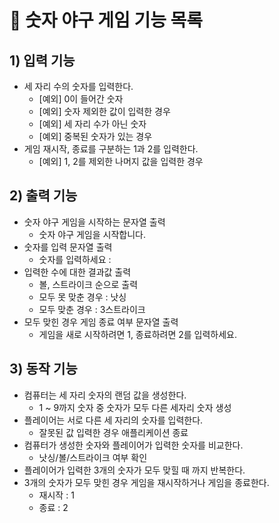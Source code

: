 # 🚀 숫자 야구 게임 기능 목록
## 1) 입력 기능

- 세 자리 수의 숫자를 입력한다.
    - [예외] 0이 들어간 숫자
    - [예외] 숫자 제외한 값이 입력한 경우
    - [예외] 세 자리 수가 아닌 숫자
    - [예외] 중복된 숫자가 있는 경우
- 게임 재시작, 종료를 구분하는 1과 2를 입력한다.
    - [예외] 1, 2를 제외한 나머지 값을 입력한 경우
    

## 2) 출력 기능

- 숫자 야구 게임을 시작하는 문자열 출력
    - 숫자 야구 게임을 시작합니다.
- 숫자를 입력 문자열 출력
    - 숫자를 입력하세요 :
- 입력한 수에 대한 결과값 출력
    - 볼, 스트라이크 순으로 출력
    - 모두 못 맞춘 경우 : 낫싱
    - 모두 맞춘 경우 : 3스트라이크
- 모두 맞힌 경우 게임 종료 여부 문자열 출력
    - 게임을 새로 시작하려면 1, 종료하려면 2를 입력하세요.
    

## 3) 동작 기능

- 컴퓨터는 세 자리 숫자의 랜덤 값을 생성한다.
    - 1 ~ 9까지 숫자 중 숫자가 모두 다른 세자리 숫자 생성
- 플레이어는 서로 다른 세 자리의 숫자를 입력한다.
    - 잘못된 값 입력한 경우 애플리케이션 종료
- 컴퓨터가 생성한 숫자와 플레이어가 입력한 숫자를 비교한다.
    - 낫싱/볼/스트라이크 여부 확인
- 플레이어가 입력한 3개의 숫자가 모두 맞힐 때 까지 반복한다.
- 3개의 숫자가 모두 맞힌 경우 게임을 재시작하거나 게임을 종료한다.
    - 재시작 : 1
    - 종료 : 2